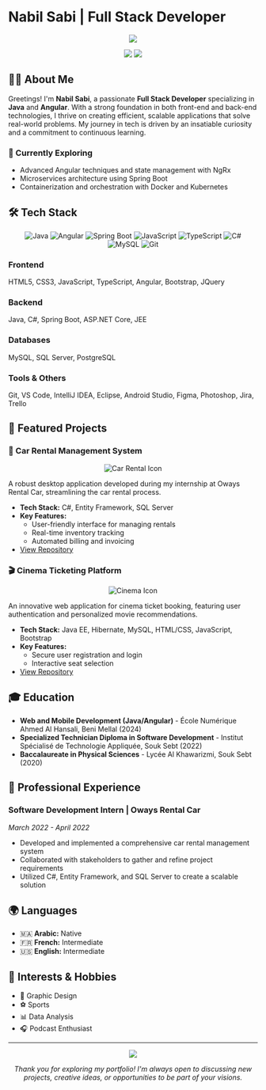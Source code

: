 # Nabil Sabi | Full Stack Developer

<div align="center">
  <img src="https://capsule-render.vercel.app/api?type=waving&color=0:4B79A1,100:283E51&height=200&section=header&text=Welcome%20to%20My%20Portfolio&fontSize=36&fontColor=fff&animation=fadeIn&fontAlignY=30&desc=Passionate%20about%20Web%20and%20Mobile%20Development&descAlignY=50&descAlign=62">
</div>

<p align="center">
  <a href="https://www.linkedin.com/in/nabilsabi"><img src="https://img.shields.io/badge/-LinkedIn-0077B5?style=flat-square&logo=LinkedIn&logoColor=white"/></a>
  <a href="mailto:sabi.nabil@outlook.com"><img src="https://img.shields.io/badge/-Email-D14836?style=flat-square&logo=Gmail&logoColor=white"/></a>
</p>

## 👨‍💻 About Me

Greetings! I'm **Nabil Sabi**, a passionate **Full Stack Developer** specializing in **Java** and **Angular**. With a strong foundation in both front-end and back-end technologies, I thrive on creating efficient, scalable applications that solve real-world problems. My journey in tech is driven by an insatiable curiosity and a commitment to continuous learning.

### 🌱 Currently Exploring
- Advanced Angular techniques and state management with NgRx
- Microservices architecture using Spring Boot
- Containerization and orchestration with Docker and Kubernetes

## 🛠 Tech Stack

<p align="center">
  <img src="https://img.shields.io/badge/Java-ED8B00?style=for-the-badge&logo=java&logoColor=white" alt="Java">
  <img src="https://img.shields.io/badge/Angular-DD0031?style=for-the-badge&logo=angular&logoColor=white" alt="Angular">
  <img src="https://img.shields.io/badge/Spring_Boot-6DB33F?style=for-the-badge&logo=spring-boot&logoColor=white" alt="Spring Boot">
  <img src="https://img.shields.io/badge/JavaScript-F7DF1E?style=for-the-badge&logo=javascript&logoColor=black" alt="JavaScript">
  <img src="https://img.shields.io/badge/TypeScript-007ACC?style=for-the-badge&logo=typescript&logoColor=white" alt="TypeScript">
  <img src="https://img.shields.io/badge/C%23-239120?style=for-the-badge&logo=c-sharp&logoColor=white" alt="C#">
  <img src="https://img.shields.io/badge/MySQL-4479A1?style=for-the-badge&logo=mysql&logoColor=white" alt="MySQL">
  <img src="https://img.shields.io/badge/Git-F05032?style=for-the-badge&logo=git&logoColor=white" alt="Git">
</p>

### Frontend
HTML5, CSS3, JavaScript, TypeScript, Angular, Bootstrap, JQuery

### Backend
Java, C#, Spring Boot, ASP.NET Core, JEE

### Databases
MySQL, SQL Server, PostgreSQL

### Tools & Others
Git, VS Code, IntelliJ IDEA, Eclipse, Android Studio, Figma, Photoshop, Jira, Trello

## 🚀 Featured Projects

### 🚗 Car Rental Management System
<p align="center">
  <img src="https://img.icons8.com/fluency/96/000000/car-rental.png" alt="Car Rental Icon"/>
</p>

A robust desktop application developed during my internship at Oways Rental Car, streamlining the car rental process.

- **Tech Stack:** C#, Entity Framework, SQL Server
- **Key Features:**
  - User-friendly interface for managing rentals
  - Real-time inventory tracking
  - Automated billing and invoicing
- [View Repository](https://github.com/nabilsabi01/rental-car-management)

### 🎬 Cinema Ticketing Platform
<p align="center">
  <img src="https://img.icons8.com/fluency/96/000000/cinema-.png" alt="Cinema Icon"/>
</p>

An innovative web application for cinema ticket booking, featuring user authentication and personalized movie recommendations.

- **Tech Stack:** Java EE, Hibernate, MySQL, HTML/CSS, JavaScript, Bootstrap
- **Key Features:**
  - Secure user registration and login
  - Interactive seat selection
- [View Repository](https://github.com/imane-el-mazouz/cinema-ticket-megarama)

## 🎓 Education

- **Web and Mobile Development (Java/Angular)** - École Numérique Ahmed Al Hansali, Beni Mellal (2024)
- **Specialized Technician Diploma in Software Development** - Institut Spécialisé de Technologie Appliquée, Souk Sebt (2022)
- **Baccalaureate in Physical Sciences** - Lycée Al Khawarizmi, Souk Sebt (2020)

## 💼 Professional Experience

### Software Development Intern | Oways Rental Car
*March 2022 - April 2022*

- Developed and implemented a comprehensive car rental management system
- Collaborated with stakeholders to gather and refine project requirements
- Utilized C#, Entity Framework, and SQL Server to create a scalable solution

## 🌍 Languages

- 🇲🇦 **Arabic:** Native
- 🇫🇷 **French:** Intermediate
- 🇺🇸 **English:** Intermediate

## 🎨 Interests & Hobbies

- 🎨 Graphic Design
- ⚽ Sports
- 📊 Data Analysis
- 🎧 Podcast Enthusiast

---

<div align="center">
  <img src="https://capsule-render.vercel.app/api?type=waving&color=0:4B79A1,100:283E51&height=100&section=footer" />
</div>

<p align="center">
  <i>Thank you for exploring my portfolio! I'm always open to discussing new projects, creative ideas, or opportunities to be part of your visions.</i>
</p>
